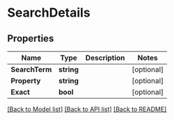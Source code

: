 # SearchDetails

## Properties

Name | Type | Description | Notes
------------ | ------------- | ------------- | -------------
**SearchTerm** | **string** |  | [optional] 
**Property** | **string** |  | [optional] 
**Exact** | **bool** |  | [optional] 

[[Back to Model list]](../README.md#documentation-for-models) [[Back to API list]](../README.md#documentation-for-api-endpoints) [[Back to README]](../README.md)


